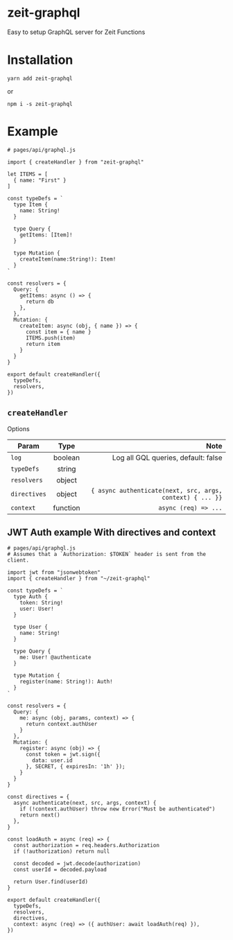 # zeit-graphql

Easy to setup GraphQL server for Zeit Functions

# Installation

`yarn add zeit-graphql`

or 

`npm i -s zeit-graphql`

# Example

```
# pages/api/graphql.js 

import { createHandler } from "zeit-graphql"

let ITEMS = [
  { name: "First" }
]

const typeDefs = `
  type Item {
    name: String! 
  }

  type Query {
    getItems: [Item]!
  }

  type Mutation {
    createItem(name:String!): Item!
  }
`

const resolvers = {
  Query: {
    getItems: async () => {
      return db
    },
  },
  Mutation: {
    createItem: async (obj, { name }) => {
      const item = { name }
      ITEMS.push(item)
      return item
    }
  }
}

export default createHandler({
  typeDefs,
  resolvers,
})

```

## `createHandler`

Options

| Param         | Type          | Note  |
| ------------- |:-------------:| -----:|
| `log`           | boolean       | Log all GQL queries, default: false |
| `typeDefs`      | string        |  |
| `resolvers`     | object        |  |
| `directives`    | object        | `{ async authenticate(next, src, args, context) { ... }}` |
| `context`       | function      | `async (req) => ...` |

## JWT Auth example With directives and context

```
# pages/api/graphql.js
# Assumes that a `Authorization: $TOKEN` header is sent from the client.

import jwt from "jsonwebtoken"
import { createHandler } from "~/zeit-graphql"

const typeDefs = `
  type Auth {
    token: String!
    user: User!
  }

  type User {
    name: String! 
  }

  type Query {
    me: User! @authenticate
  }

  type Mutation {
    register(name: String!): Auth!
  }
`

const resolvers = {
  Query: {
    me: async (obj, params, context) => {
      return context.authUser
    }
  },
  Mutation: {
    register: async (obj) => {
      const token = jwt.sign({
        data: user.id
      }, SECRET, { expiresIn: '1h' });
    }
  }
}

const directives = {
  async authenticate(next, src, args, context) {
    if (!context.authUser) throw new Error("Must be authenticated")
    return next()
  },
}

const loadAuth = async (req) => {
  const authorization = req.headers.Authorization
  if (!authorization) return null

  const decoded = jwt.decode(authorization)
  const userId = decoded.payload

  return User.find(userId)
}

export default createHandler({
  typeDefs,
  resolvers,
  directives,
  context: async (req) => ({ authUser: await loadAuth(req) }),
})
```
